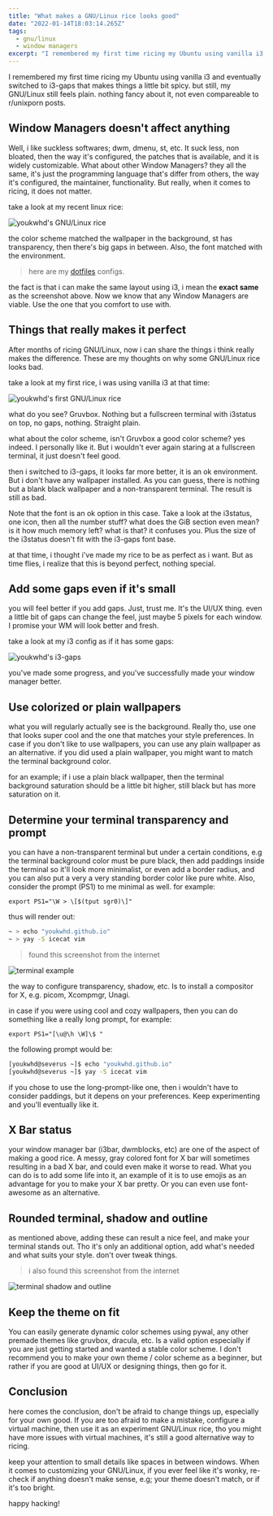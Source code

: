 ```yaml
---
title: "What makes a GNU/Linux rice looks good"
date: "2022-01-14T18:03:14.265Z"
tags:
  - gnu/linux
  - window managers
excerpt: "I remembered my first time ricing my Ubuntu using vanilla i3 and eventually switched to i3-gaps that makes things a little bit spicy. but still, my GNU/Linux still feels plain. nothing fancy about it, not even compareable to r/unixporn posts"
---
```



I remembered my first time ricing my Ubuntu using vanilla i3 and eventually switched to i3-gaps that makes things a little bit spicy. but still, my GNU/Linux still feels plain. nothing fancy about it, not even compareable to r/unixporn posts.

## Window Managers doesn't affect anything

Well, i like suckless softwares; dwm, dmenu, st, etc. It suck less, non bloated, then the way it's configured, the patches that is available, and it is widely customizable. What about other Window Managers? they all the same, it's just the programming language that's differ from others, the way it's configured, the maintainer, functionality. But really, when it comes to ricing, it does not matter. 

take a look at my recent linux rice:

![youkwhd's GNU/Linux rice](/assets/blog/wm__screenshot-03.png)

the color scheme matched the wallpaper in the background, st has transparency, then there's big gaps in between. Also, the font matched with the environment.

> here are my [dotfiles](https://github.com/youkwhd/dotfiles) configs.

the fact is that i can make the same layout using i3, i mean the **exact same** as the screenshot above. Now we know that any Window Managers are viable. Use the one that you comfort to use with.


## Things that really makes it perfect

After months of ricing GNU/Linux, now i can share the things i think really makes the difference. These are my thoughts on why some GNU/Linux rice looks bad.

take a look at my first rice, i was using vanilla i3 at that time:

![youkwhd's first GNU/Linux rice](/assets/blog/wm__screenshot-04.png)

what do you see? Gruvbox. Nothing but a fullscreen terminal with i3status on top, no gaps, nothing. Straight plain.

what about the color scheme, isn't Gruvbox a good color scheme? yes indeed. I personally like it. But i wouldn't ever again staring at a fullscreen terminal, it just doesn't feel good. 

then i switched to i3-gaps, it looks far more better, it is an ok environment. But i don't have any wallpaper installed. As you can guess, there is nothing but a blank black wallpaper and a non-transparent terminal. The result is still as bad.

Note that the font is an ok option in this case. Take a look at the i3status, one icon, then all the number stuff? what does the GiB section even mean? is it how much memory left? what is that? it confuses you. Plus the size of the i3status doesn't fit with the i3-gaps font base.

at that time, i thought i've made my rice to be as perfect as i want. But as time flies, i realize that this is beyond perfect, nothing special.

## Add some gaps even if it's small

you will feel better if you add gaps. Just, trust me. It's the UI/UX thing. even a little bit of gaps can change the feel, just maybe 5 pixels for each window. I promise your WM will look better and fresh.

take a look at my i3 config as if it has some gaps:

![youkwhd's i3-gaps](/assets/blog/wm__screenshot-05.png)

you've made some progress, and you've successfully made your window manager better.

## Use colorized or plain wallpapers

what you will regularly actually see is the background. Really tho, use one that looks super cool and the one that matches your style preferences. In case if you don't like to use wallpapers, you can use any plain wallpaper as an alternative. if you did used a plain wallpaper, you might want to match the terminal background color.

for an example; if i use a plain black wallpaper, then the terminal background saturation should be a little bit higher, still black but has more saturation on it.

## Determine your terminal transparency and prompt

you can have a non-transparent terminal but under a certain conditions, e.g the terminal background color must be pure black, then add paddings inside the terminal so it'll look more minimalist, or even add a border radius, and you can also put a very a very standing border color like pure white. Also, consider the prompt (PS1) to me minimal as well. for example: 

`export PS1="\W > \[$(tput sgr0)\]"`

thus will render out:

```bash
~ > echo "youkwhd.github.io" 
~ > yay -S icecat vim
``` 

> found this screenshot from the internet

![terminal example](/assets/blog/wm__screenshot-07.jpg)

the way to configure transparency, shadow, etc. Is to install a compositor for X, e.g. picom, Xcompmgr, Unagi.

in case if you were using cool and cozy wallpapers, then you can do something like a really long prompt, for example:

`export PS1="[\u@\h \W]\$ "`

the following prompt would be:

```bash
[youkwhd@severus ~]$ echo "youkwhd.github.io"
[youkwhd@severus ~]$ yay -S icecat vim
```

if you chose to use the long-prompt-like one, then i wouldn't have to consider paddings, but it depens on your preferences. Keep experimenting and you'll eventually like it.

## X Bar status

your window manager bar (i3bar, dwmblocks, etc) are one of the aspect of making a good rice. A messy, gray colored font for X bar will sometimes resulting in a bad X bar, and could even make it worse to read. What you can do is to add some life into it, an example of it is to use emojis as an advantage for you to make your X bar pretty. Or you can even use font-awesome as an alternative.


## Rounded terminal, shadow and outline

as mentioned above, adding these can result a nice feel, and make your terminal stands out. Tho it's only an additional option, add what's needed and what suits your style. don't over tweak things.

> i also found this screenshot from the internet

![terminal shadow and outline](/assets/blog/wm__screenshot-08.jpg)

## Keep the theme on fit

You can easily generate dynamic color schemes using pywal, any other premade themes like gruvbox, dracula, etc. Is a valid option especially if you are just getting started and wanted a stable color scheme. I don't recommend you to make your own theme / color scheme as a beginner, but rather if you are good at UI/UX or designing things, then go for it.

## Conclusion

here comes the conclusion, don't be afraid to change things up, especially for your own good. If you are too afraid to make a mistake, configure a virtual machine, then use it as an experiment GNU/Linux rice, tho you might have more issues with virtual machines, it's still a good alternative way to ricing.

keep your attention to small details like spaces in between windows. When it comes to customizing your GNU/Linux, if you ever feel like it's wonky, re-check if anything doesn't make sense, e.g; your theme doesn't match, or if it's too bright.

happy hacking!

